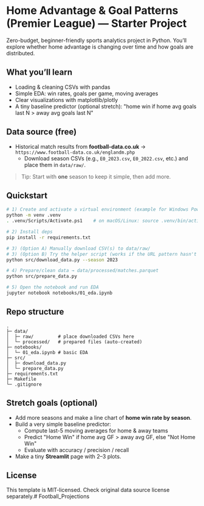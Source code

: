 # Home Advantage & Goal Patterns (Premier League) — Starter Project

Zero-budget, beginner-friendly sports analytics project in Python.
You’ll explore whether home advantage is changing over time and how goals are distributed.

## What you’ll learn
- Loading & cleaning CSVs with pandas
- Simple EDA: win rates, goals per game, moving averages
- Clear visualizations with matplotlib/plotly
- A tiny baseline predictor (optional stretch): "home win if home avg goals last N > away avg goals last N"

## Data source (free)
- Historical match results from **football-data.co.uk** → `https://www.football-data.co.uk/englandm.php`
  - Download season CSVs (e.g., `E0_2023.csv`, `E0_2022.csv`, etc.) and place them in `data/raw/`.

> Tip: Start with **one** season to keep it simple, then add more.

## Quickstart
```bash
# 1) Create and activate a virtual environment (example for Windows PowerShell)
python -m venv .venv
. .venv/Scripts/Activate.ps1    # on macOS/Linux: source .venv/bin/activate

# 2) Install deps
pip install -r requirements.txt

# 3) (Option A) Manually download CSV(s) to data/raw/
# 3) (Option B) Try the helper script (works if the URL pattern hasn't changed):
python src/download_data.py --season 2023

# 4) Prepare/clean data → data/processed/matches.parquet
python src/prepare_data.py

# 5) Open the notebook and run EDA
jupyter notebook notebooks/01_eda.ipynb
```

## Repo structure
```
.
├─ data/
│  ├─ raw/         # place downloaded CSVs here
│  └─ processed/   # prepared files (auto-created)
├─ notebooks/
│  └─ 01_eda.ipynb # basic EDA
├─ src/
│  ├─ download_data.py
│  └─ prepare_data.py
├─ requirements.txt
├─ Makefile
└─ .gitignore
```

## Stretch goals (optional)
- Add more seasons and make a line chart of **home win rate by season**.
- Build a very simple baseline predictor:
  - Compute last-5 moving averages for home & away teams
  - Predict "Home Win" if home avg GF > away avg GF, else "Not Home Win"
  - Evaluate with accuracy / precision / recall
- Make a tiny **Streamlit** page with 2–3 plots.

## License
This template is MIT-licensed. Check original data source license separately.#   F o o t b a l l _ P r o j e c t i o n s  
 